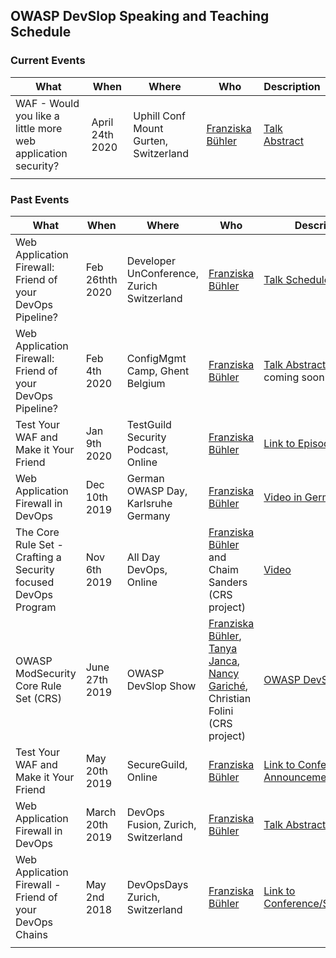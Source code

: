 ## OWASP DevSlop Speaking and Teaching Schedule

### Current Events

| What                               | When          | Where            | Who      | Description    |
| ---------------------------------- | ------------- | ---------------- | -------- | -------------- |
| WAF - Would you like a little more web application security? | April 24th 2020 | Uphill Conf Mount Gurten, Switzerland | [Franziska Bühler](team.md#franziska-bühler) | [Talk Abstract](https://uphillconf.com/franziska-buehler/) |
| | | | | |


### Past Events

| What                               | When          | Where            | Who      | Description    |
| ---------------------------------- | ------------- | ---------------- | -------- | -------------- |
| Web Application Firewall: Friend of your DevOps Pipeline? | Feb 26thth 2020  | Developer UnConference, Zurich Switzerland | [Franziska Bühler](team.md#franziska-bühler) | [Talk Schedule](https://www.meetup.com/Big-Data-Developers-Switzerland/events/267294343/) |
| Web Application Firewall: Friend of your DevOps Pipeline? | Feb 4th 2020  | ConfigMgmt Camp, Ghent Belgium | [Franziska Bühler](team.md#franziska-bühler) | [Talk Abstract](https://cfp.cfgmgmtcamp.be/2020/speaker/P3L8VT/), Video coming soon |
| Test Your WAF and Make it Your Friend | Jan 9th 2020 | TestGuild Security Podcast, Online | [Franziska Bühler](team.md#franziska-bühler) | [Link to Episode](https://testguild.com/podcast/security/s04-franziska-buehler/) |
| Web Application Firewall in DevOps | Dec 10th 2019 | German OWASP Day, Karlsruhe Germany | [Franziska Bühler](team.md#franziska-bühler) | [Video in German](https://youtu.be/7e_3WGOJuHA) |
| The Core Rule Set - Crafting a Security focused DevOps Program | Nov 6th 2019 | All Day DevOps, Online | [Franziska Bühler](team.md#franziska-bühler) and Chaim Sanders (CRS project) | [Video](https://play.vidyard.com/TkCgrXFjM2ntXrhM7rrGP6?) |
| OWASP ModSecurity Core Rule Set (CRS) | June 27th 2019 | OWASP DevSlop Show | [Franziska Bühler](team.md#franziska-bühler), [Tanya Janca](team.md#tanya-janca), [Nancy Gariché](team.md#nancy-gariché), Christian Folini (CRS project) | [OWASP DevSlop Show](https://www.youtube.com/watch?v=JA-o6Bm5pkk) |
| Test Your WAF and Make it Your Friend | May 20th 2019 | SecureGuild, Online | [Franziska Bühler](team.md#franziska-bühler) | [Link to Conference](https://guildconferences.com/conferences/secureguild-2019/), [Announcement](https://techbeacon.com/security/what-you-should-know-about-web-application-firewall-testing) |
| Web Application Firewall in DevOps | March 20th 2019 | DevOps Fusion, Zurich, Switzerland | [Franziska Bühler](team.md#franziska-bühler) | [Talk Abstract in German](https://test.devops-fusion.com/en/speaker/franziska-buehler/) |
| Web Application Firewall - Friend of your DevOps Chains | May 2nd 2018 | DevOpsDays Zurich, Switzerland | [Franziska Bühler](team.md#franziska-bühler) | [Link to Conference/Slides/Video](https://devopsdays.org/events/2018-zurich/speakers/franziska-buehler/) |
| | | | | |
